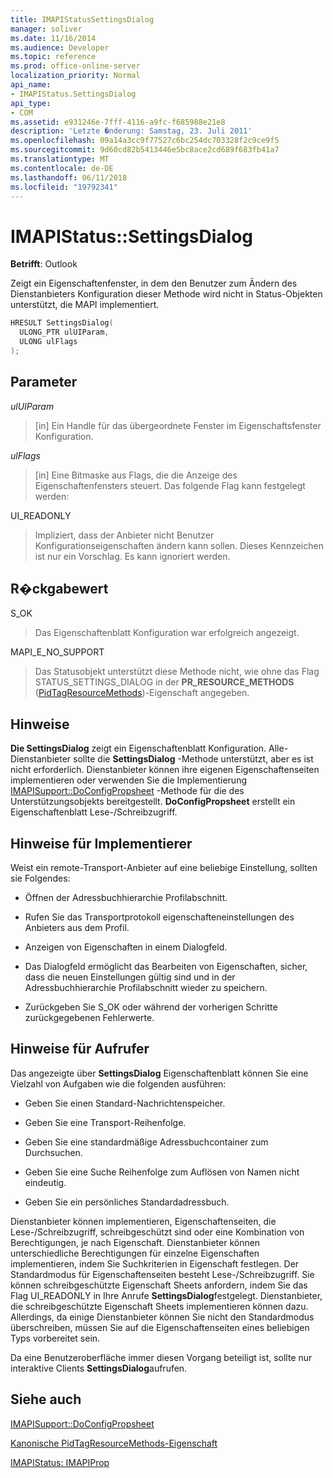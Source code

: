 ```yaml
---
title: IMAPIStatusSettingsDialog
manager: soliver
ms.date: 11/16/2014
ms.audience: Developer
ms.topic: reference
ms.prod: office-online-server
localization_priority: Normal
api_name:
- IMAPIStatus.SettingsDialog
api_type:
- COM
ms.assetid: e931246e-7fff-4116-a9fc-f685988e21e8
description: 'Letzte �nderung: Samstag, 23. Juli 2011'
ms.openlocfilehash: 09a14a3cc9f77527c6bc254dc703328f2c9ce9f5
ms.sourcegitcommit: 9d60cd82b5413446e5bc8ace2cd689f683fb41a7
ms.translationtype: MT
ms.contentlocale: de-DE
ms.lasthandoff: 06/11/2018
ms.locfileid: "19792341"
---
```

# <a name="imapistatussettingsdialog"></a>IMAPIStatus::SettingsDialog

  
  
**Betrifft**: Outlook 
  
Zeigt ein Eigenschaftenfenster, in dem den Benutzer zum Ändern des Dienstanbieters Konfiguration dieser Methode wird nicht in Status-Objekten unterstützt, die MAPI implementiert.
  
```cpp
HRESULT SettingsDialog(
  ULONG_PTR ulUIParam,
  ULONG ulFlags
);
```

## <a name="parameters"></a>Parameter

 _ulUIParam_
  
> [in] Ein Handle für das übergeordnete Fenster im Eigenschaftsfenster Konfiguration.
    
 _ulFlags_
  
> [in] Eine Bitmaske aus Flags, die die Anzeige des Eigenschaftenfensters steuert. Das folgende Flag kann festgelegt werden:
    
UI_READONLY 
  
> Impliziert, dass der Anbieter nicht Benutzer Konfigurationseigenschaften ändern kann sollen. Dieses Kennzeichen ist nur ein Vorschlag. Es kann ignoriert werden.
    
## <a name="return-value"></a>R�ckgabewert

S_OK 
  
> Das Eigenschaftenblatt Konfiguration war erfolgreich angezeigt.
    
MAPI_E_NO_SUPPORT 
  
> Das Statusobjekt unterstützt diese Methode nicht, wie ohne das Flag STATUS_SETTINGS_DIALOG in der **PR_RESOURCE_METHODS** ([PidTagResourceMethods](pidtagresourcemethods-canonical-property.md))-Eigenschaft angegeben.
    
## <a name="remarks"></a>Hinweise

**Die SettingsDialog** zeigt ein Eigenschaftenblatt Konfiguration. Alle-Dienstanbieter sollte die **SettingsDialog** -Methode unterstützt, aber es ist nicht erforderlich. Dienstanbieter können ihre eigenen Eigenschaftenseiten implementieren oder verwenden Sie die Implementierung [IMAPISupport::DoConfigPropsheet](imapisupport-doconfigpropsheet.md) -Methode für die des Unterstützungsobjekts bereitgestellt. **DoConfigPropsheet** erstellt ein Eigenschaftenblatt Lese-/Schreibzugriff. 
  
## <a name="notes-to-implementers"></a>Hinweise für Implementierer

Weist ein remote-Transport-Anbieter auf eine beliebige Einstellung, sollten sie Folgendes:
  
- Öffnen der Adressbuchhierarchie Profilabschnitt.
    
- Rufen Sie das Transportprotokoll eigenschafteneinstellungen des Anbieters aus dem Profil.
    
- Anzeigen von Eigenschaften in einem Dialogfeld.
    
- Das Dialogfeld ermöglicht das Bearbeiten von Eigenschaften, sicher, dass die neuen Einstellungen gültig sind und in der Adressbuchhierarchie Profilabschnitt wieder zu speichern.
    
- Zurückgeben Sie S_OK oder während der vorherigen Schritte zurückgegebenen Fehlerwerte.
    
## <a name="notes-to-callers"></a>Hinweise für Aufrufer

Das angezeigte über **SettingsDialog** Eigenschaftenblatt können Sie eine Vielzahl von Aufgaben wie die folgenden ausführen: 
  
- Geben Sie einen Standard-Nachrichtenspeicher.
    
- Geben Sie eine Transport-Reihenfolge.
    
- Geben Sie eine standardmäßige Adressbuchcontainer zum Durchsuchen.
    
- Geben Sie eine Suche Reihenfolge zum Auflösen von Namen nicht eindeutig.
    
- Geben Sie ein persönliches Standardadressbuch.
    
Dienstanbieter können implementieren, Eigenschaftenseiten, die Lese-/Schreibzugriff, schreibgeschützt sind oder eine Kombination von Berechtigungen, je nach Eigenschaft. Dienstanbieter können unterschiedliche Berechtigungen für einzelne Eigenschaften implementieren, indem Sie Suchkriterien in Eigenschaft festlegen. Der Standardmodus für Eigenschaftenseiten besteht Lese-/Schreibzugriff. Sie können schreibgeschützte Eigenschaft Sheets anfordern, indem Sie das Flag UI_READONLY in Ihre Anrufe **SettingsDialog**festgelegt. Dienstanbieter, die schreibgeschützte Eigenschaft Sheets implementieren können dazu. Allerdings, da einige Dienstanbieter können Sie nicht den Standardmodus überschreiben, müssen Sie auf die Eigenschaftenseiten eines beliebigen Typs vorbereitet sein. 
  
Da eine Benutzeroberfläche immer diesen Vorgang beteiligt ist, sollte nur interaktive Clients **SettingsDialog**aufrufen.
  
## <a name="see-also"></a>Siehe auch



[IMAPISupport::DoConfigPropsheet](imapisupport-doconfigpropsheet.md)
  
[Kanonische PidTagResourceMethods-Eigenschaft](pidtagresourcemethods-canonical-property.md)
  
[IMAPIStatus: IMAPIProp](imapistatusimapiprop.md)

